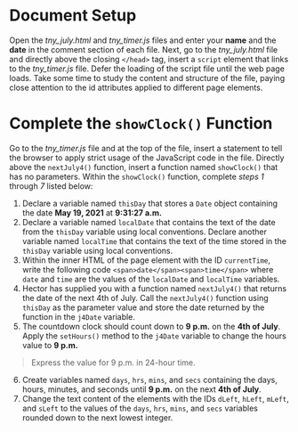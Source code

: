 # Document Setup

Open the _tny_july.html_ and _tny_timer.js_ files and enter your **name** and the **date** in the comment section of each file. Next, go to the _tny_july.html_ file and directly above the closing `</head>` tag, insert a `script` element that links to the _tny_timer.js_ file. Defer the loading of the script file until the web page loads. Take some time to study the content and structure of the file, paying close attention to the id attributes applied to different page elements.

# Complete the `showClock()` Function

Go to the _tny_timer.js_ file and at the top of the file, insert a statement to tell the browser to apply strict usage of the JavaScript code in the file. Directly above the `nextJuly4()` function, insert a function named `showClock()` that has no parameters. Within the `showClock()` function, complete _steps 1_ through _7_ listed below:

1. Declare a variable named `thisDay` that stores a `Date` object containing the date **May 19, 2021** at **9:31:27 a.m.**
2. Declare a variable named `localDate` that contains the text of the date from the `thisDay` variable using local conventions. Declare another variable named `localTime` that contains the text of the time stored in the `thisDay` variable using local conventions.
3. Within the inner HTML of the page element with the ID `currentTime`, write the following code `<span>date</span><span>time</span>` where `date` and `time` are the values of the `localDate` and `localTime` variables.
4. Hector has supplied you with a function named `nextJuly4()` that returns the date of the next 4th of July. Call the `nextJuly4()` function using `thisDay` as the parameter value and store the date returned by the function in the `j4Date` variable.
5. The countdown clock should count down to **9 p.m.** on the **4th of July**. Apply the `setHours()` method to the `j4Date` variable to change the hours value to **9 p.m.**

> Express the value for 9 p.m. in 24-hour time.

6. Create variables named `days`, `hrs`, `mins`, and `secs` containing the days, hours, minutes, and seconds until **9 p.m.** on the next **4th of July**.
7. Change the text content of the elements with the IDs `dLeft`, `hLeft`, `mLeft`, and `sLeft` to the values of the `days`, `hrs`, `mins`, and `secs` variables rounded down to the next lowest integer.
